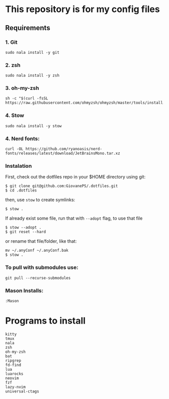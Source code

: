 # This repository is for my config files

## Requirements

### 1. Git

```
sudo nala install -y git
```

### 2. zsh
```
sudo nala install -y zsh
```

### 3. oh-my-zsh
```
sh -c "$(curl -fsSL https://raw.githubusercontent.com/ohmyzsh/ohmyzsh/master/tools/install.sh)"
```

### 4. Stow

```
sudo nala install -y stow
```

### 4. Nerd fonts:
```
curl -OL https://github.com/ryanoasis/nerd-fonts/releases/latest/download/JetBrainsMono.tar.xz
```

### Instalation

First, check out the dotfiles repo in your $HOME directory using git:

```
$ git clone git@github.com:GiovanePS/.dotfiles.git
$ cd .dotfiles
```

then, use `stow` to create symlinks:
```
$ stow .
```

If already exist some file, run that with `--adopt` flag, to use that file
```
$ stow --adopt .
$ git reset --hard
```
or rename that file/folder, like that:
```
mv ~/.anyConf ~/.anyConf.bak
$ stow .
```

### To pull with submodules use:
```
git pull --recurse-submodules
```

### Mason Installs:
```
:Mason
```

# Programs to install
```
kitty
tmux
nala
zsh
oh-my-zsh
bat
ripgrep
fd-find
lua
luarocks
neovim
fzf
lazy-nvim
universal-ctags
```
